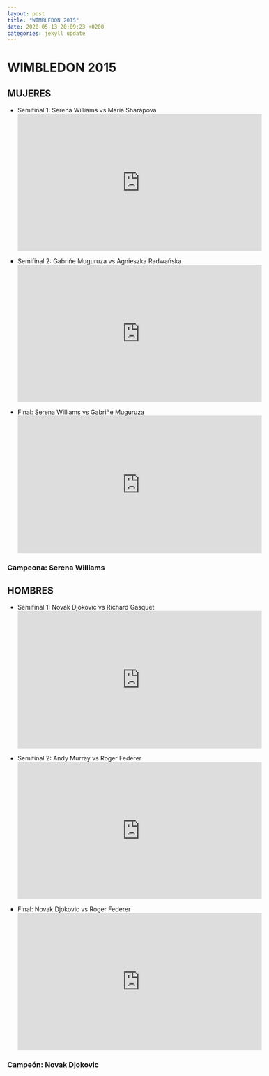 ```yaml
---
layout: post
title: "WIMBLEDON 2015"
date: 2020-05-13 20:09:23 +0200
categories: jekyll update
---
```


# WIMBLEDON 2015

## MUJERES

- Semifinal 1: Serena Williams vs María Sharápova <iframe width="560" height="315" src="https://www.youtube.com/embed/NqMKaYtw4Jo" frameborder="0" allow="accelerometer; autoplay; encrypted-media; gyroscope; picture-in-picture" allowfullscreen></iframe>

- Semifinal 2: Gabriñe Muguruza vs Agnieszka Radwańska <iframe width="560" height="315" src="https://www.youtube.com/embed/lJFoADAjm4o" frameborder="0" allow="accelerometer; autoplay; encrypted-media; gyroscope; picture-in-picture" allowfullscreen></iframe>

- Final: Serena Williams vs Gabriñe Muguruza <iframe width="560" height="315" src="https://www.youtube.com/embed/zdCmTZGVn1U" frameborder="0" allow="accelerometer; autoplay; encrypted-media; gyroscope; picture-in-picture" allowfullscreen></iframe>

### Campeona: Serena Williams

## HOMBRES

- Semifinal 1: Novak Djokovic vs Richard Gasquet <iframe width="560" height="315" src="https://www.youtube.com/embed/QXXminNe6CQ" frameborder="0" allow="accelerometer; autoplay; encrypted-media; gyroscope; picture-in-picture" allowfullscreen></iframe>

- Semifinal 2: Andy Murray vs Roger Federer <iframe width="560" height="315" src="https://www.youtube.com/embed/runIS2kdkLc" frameborder="0" allow="accelerometer; autoplay; encrypted-media; gyroscope; picture-in-picture" allowfullscreen></iframe>

- Final: Novak Djokovic vs Roger Federer <iframe width="560" height="315" src="https://www.youtube.com/embed/7CWFcvvtrt8" frameborder="0" allow="accelerometer; autoplay; encrypted-media; gyroscope; picture-in-picture" allowfullscreen></iframe>

### Campeón: Novak Djokovic
